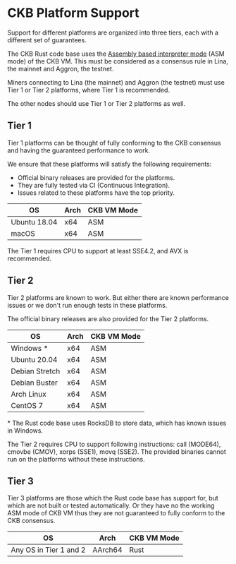# CKB Platform Support

Support for different platforms are organized into three tiers, each with a different set of guarantees.

The CKB Rust code base uses the [Assembly based interpreter mode](https://github.com/nervosnetwork/ckb-vm#notes-on-different-modes) (ASM mode) of the CKB VM. This must be considered as a consensus rule in Lina, the mainnet and Aggron, the testnet.

Miners connecting to Lina (the mainnet) and Aggron (the testnet) must use Tier 1 or Tier 2 platforms, where Tier 1 is recommended.

The other nodes should use Tier 1 or Tier 2 platforms as well.

## Tier 1

Tier 1 platforms can be thought of fully conforming to the CKB consensus and having the guaranteed performance to work.

We ensure that these platforms will satisfy the following requirements:

-   Official binary releases are provided for the platforms.
-   They are fully tested via CI (Continuous Integration).
-   Issues related to these platforms have the top priority.

| OS | Arch | CKB VM Mode |
| --- | --- | --- |
| Ubuntu 18.04 | x64 | ASM |
| macOS | x64 | ASM |

The Tier 1 requires CPU to support at least SSE4.2, and AVX is recommended.

## Tier 2

Tier 2 platforms are known to work. But either there are known performance issues or we don't run enough tests in these platforms.

The official binary releases are also provided for the Tier 2 platforms.

| OS | Arch | CKB VM Mode |
| --- | --- | --- |
| Windows \* | x64 | ASM |
| Ubuntu 20.04 | x64 | ASM |
| Debian Stretch | x64 | ASM |
| Debian Buster | x64 | ASM |
| Arch Linux | x64 | ASM |
| CentOS 7 | x64 | ASM |

\* The Rust code base uses RocksDB to store data, which has known issues in Windows.

The Tier 2 requires CPU to support following instructions: call (MODE64), cmovbe (CMOV), xorps (SSE1), movq (SSE2). The provided binaries cannot run on the platforms without these instructions.

## Tier 3

Tier 3 platforms are those which the Rust code base has support for,  but which are not built or tested automatically. Or they have no the working ASM mode of CKB VM thus they are not guaranteed to fully conform to the CKB consensus.

| OS | Arch | CKB VM Mode |
| --- | --- | --- |
| Any OS in Tier 1 and 2 | AArch64 | Rust |
